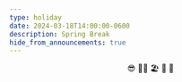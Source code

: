 ```yaml
---
type: holiday
date: 2024-03-18T14:00:00-0600
description: Spring Break
hide_from_announcements: true
---
```

<center>😎 🏄🏽 🏖 🌄 🌴</center>